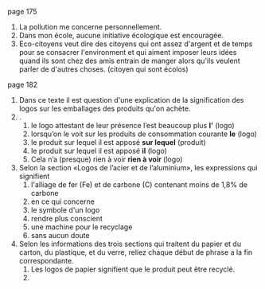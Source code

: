 page 175
1. La pollution me concerne personnellement.
2. Dans mon école, aucune initiative écologique est encouragée.
3. Eco-citoyens veut dire des citoyens qui ont assez d'argent et de temps pour se consacrer l'environment et qui aiment imposer leurs idées quand ils sont chez des amis entrain de manger alors qu'ils veulent parler de d'autres choses. (citoyen qui sont écolos)

page 182
1. Dans ce texte il est question d'une explication de la signification des logos sur les emballages des produits qu'on achète.
2. .
	1. le logo attestant de leur présence l’est beaucoup plus **l'** (logo)
	2. lorsqu’on le voit sur les produits de consommation courante **le** (logo)
	3. le produit sur lequel il est apposé **sur lequel** (produit)
	4. le produit sur lequel il est apposé **il** (logo)
	5. Cela n’a (presque) rien à voir **rien à voir** (logo)
3. Selon la section «Logos de l’acier et de l’aluminium», les expressions qui signifient
	1. l'alliage de fer (Fe) et de carbone (C) contenant moins de 1,8% de carbone
	2. en ce qui concerne
	3. le symbole d'un logo
	4. rendre plus conscient
	5. une machine pour le recyclage
	6. sans aucun doute
4. Selon les informations des trois sections qui traitent du papier et du carton, du plastique, et du verre, reliez chaque début de phrase a la fin correspondante.
	1. Les logos de papier signifient que le produit peut être recyclé.
	2. 